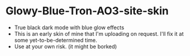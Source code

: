 # Glowy-Blue-Tron-AO3-site-skin
* True black dark mode with blue glow effects
* This is an early skin of mine that I'm uploading on request. I'll fix it at some yet-to-be-determined time.
* Use at your own risk. (it might be borked)
